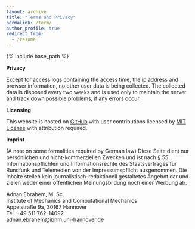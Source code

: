 ```yaml
---
layout: archive
title: "Terms and Privacy"
permalink: /term/
author_profile: true
redirect_from:
  - /resume
---
```


{% include base_path %}




**Privacy**

Except for access logs containing the access time, the ip address and browser information, no other user data is being collected. The collected data is disposed every two weeks and is used only to maintain the server and track down possible problems, if any errors occur. <br />

**Licensing**

This website is hosted on [GitHub](https://github.com/) with user contributions licensed by [MIT License](https://opensource.org/licenses/MIT) with attribution required.<br />

**Imprint**

(A note on some formalities required by German law) Diese Seite dient nur persönlichen und nicht-kommerziellen Zwecken und ist nach § 55 Informationspflichten und Informationsrechte des Staatsvertrages für Rundfunk und Telemedien von der Impressumspflicht ausgenommen. Die Inhalte stellen kein journalistisch-redaktionell gestaltetes Angebot dar und zielen weder einer öffentlichen Meinungsbildung noch einer Werbung ab.<br />




Adnan Ebrahem, M. Sc. <br />
Institute of Mechanics and Computational Mechanics <br />
Appelstraße 9a, 30167 Hannover <br />
Tel. +49 511 762-14092 <br />
adnan.ebrahem@ibnm.uni-hannover.de
